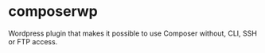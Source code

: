 # composerwp
Wordpress plugin that makes it possible to use Composer without, CLI, SSH or FTP access.
